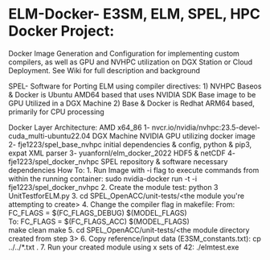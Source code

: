 # ELM-Docker- E3SM, ELM, SPEL, HPC Docker Project: 
Docker Image Generation and Configuration for implementing custom compilers, as well as GPU and NVHPC utilization on DGX Station or Cloud Deployment.
See Wiki for full description and background

SPEL- Software for Porting ELM using compiler directives: 
    1) NVHPC Baseos & Docker is Ubuntu AMD64 based that uses NVIDIA SDK Base image to be GPU Utilized in a DGX Machine
    2) Base & Docker is Redhat ARM64 based, primarily for CPU processing


Docker Layer Architecture: AMD x64_86
1- nvcr.io/nvidia/nvhpc:23.5-devel-cuda_multi-ubuntu22.04
    DGX Machine NVIDIA GPU utilizing docker image
2- fje1223/spel_base_nvhpc
    initial dependencies & config, python & pip3, expat XML parser
3- yuanfornl/elm_docker_2022
    HDF5 & netCDF
4- fje1223/spel_docker_nvhpc
    SPEL repository & software necessary dependencies
        How To: 
            1. Run Image with -i flag to execute commands from within the running container:
                    sudo nvidia-docker run -t -i fje1223/spel_docker_nvhpc
            2. Create the module test: 
                    python 3 UnitTestforELM.py
            3. cd SPEL_OpenACC/unit-tests/<the module you're attempting to create>
            4. Change the compiler flag in makefile: 
                    From: FC_FLAGS = $(FC_FLAGS_DEBUG) $(MODEL_FLAGS) \
                    To:   FC_FLAGS = $(FC_FLAGS_ACC) $(MODEL_FLAGS) \
                    make clean
                    make
            5. cd SPEL_OpenACC/unit-tests/<the module directory created from step 3>
            6. Copy reference/input data (E3SM_constants.txt):
                    cp ../../*.txt . 
            7. Run your created module using x sets of 42:
                    ./elmtest.exe <x>